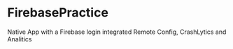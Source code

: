 # FirebasePractice

Native App with a Firebase login integrated
Remote Config, CrashLytics and Analitics
